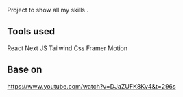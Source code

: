 Project to show all my skills .

## Tools used

React
Next JS
Tailwind Css
Framer Motion

## Base on

https://www.youtube.com/watch?v=DJaZUFK8Kv4&t=296s

